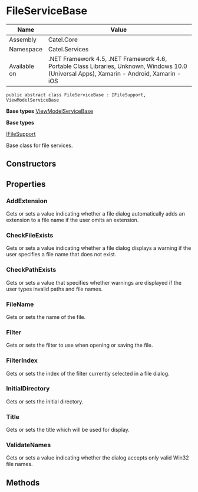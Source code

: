 

# FileServiceBase

Name|Value
---|---
Assembly|Catel.Core
Namespace|Catel.Services
Available on|.NET Framework 4.5, .NET Framework 4.6, Portable Class Libraries, Unknown, Windows 10.0 (Universal Apps), Xamarin - Android, Xamarin - iOS

```
public abstract class FileServiceBase : IFileSupport, ViewModelServiceBase
```

**Base types**
[ViewModelServiceBase](/Catel.Core\Catel\Services\ViewModelServiceBase.md)

**Base types**

[IFileSupport](/Catel.Core\Catel\Services\IFileSupport.md)


Base class for file services.



## Constructors

## Properties

### AddExtension

Gets or sets a value indicating whether a file dialog automatically adds an extension to a file name if the user omits an extension.



### CheckFileExists

Gets or sets a value indicating whether a file dialog displays a warning if the user specifies a file name that does not exist.



### CheckPathExists

Gets or sets a value that specifies whether warnings are displayed if the user types invalid paths and file names.



### FileName

Gets or sets the name of the file.



### Filter

Gets or sets the filter to use when opening or saving the file.



### FilterIndex

Gets or sets the index of the filter currently selected in a file dialog.



### InitialDirectory

Gets or sets the initial directory.



### Title

Gets or sets the title which will be used for display.



### ValidateNames

Gets or sets a value indicating whether the dialog accepts only valid Win32 file names.



## Methods

